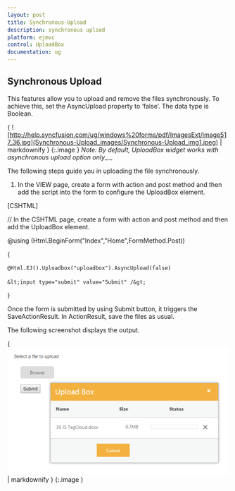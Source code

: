 ```yaml
---
layout: post
title: Synchronous-Upload
description: synchronous upload 
platform: ejmvc
control: UploadBox
documentation: ug
---
```


## Synchronous Upload 

This features allow you to upload and remove the files synchronously. To achieve this, set the AsyncUpload property to ‘false’. The data type is Boolean.

{ ![http://help.syncfusion.com/ug/windows%20forms/pdf/ImagesExt/image517_36.jpg](Synchronous-Upload_images/Synchronous-Upload_img1.jpeg) | markdownify }
{:.image }
_Note: By default, UploadBox widget works with asynchronous upload option only__._



The following steps guide you in uploading the file synchronously.

1. In the VIEW page, create a form with action and post method and then add the script into the form to configure the UploadBox element.





[CSHTML]

// In the CSHTML page, create a form with action and post method and then add the UploadBox element.



@using (Html.BeginForm("Index","Home",FormMethod.Post))

{    

    @Html.EJ().Uploadbox("uploadbox").AsyncUpload(false)

    &lt;input type="submit" value="Submit" /&gt;

}



Once the form is submitted by using Submit button, it triggers the SaveActionResult.  In ActionResult, save the files as usual.

The following screenshot displays the output.



{ ![](Synchronous-Upload_images/Synchronous-Upload_img2.png) | markdownify }
{:.image }


